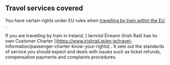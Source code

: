 ##  Travel services covered

You have certain rights under EU rules when [ travelling by train within the
EU ](https://www.eccireland.ie/travelling-in-the-eu/other-travel/rail/) .

If you are travelling by train in Ireland, [ Iarnród Éireann (Irish Rail) has
its own Customer Charter ](https://www.irishrail.ie/en-ie/travel-
information/passenger-charter-know-your-rights) . It sets out the standards of
service you should expect and deals with issues such as ticket refunds,
compensation payments and complaints procedures.

